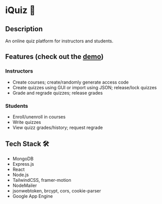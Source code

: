 # iQuiz 🚀

## Description
An online quiz platform for instructors and students.

## Features (check out the [demo](https://youtu.be/KAoqO7bXpao))
### Instructors
- Create courses; create/randomly generate access code
- Create quizzes using GUI or import using JSON; release/lock quizzes
- Grade and regrade quizzes; release grades
### Students
- Enroll/unenroll in courses
- Write quizzes
- View quizz grades/history; request regrade

## Tech Stack 🛠️    
- MongoDB
- Express.js
- React
- Node.js
- TailwindCSS, framer-motion
- NodeMailer
- jsonwebtoken, brcypt, cors, cookie-parser
- Google App Engine